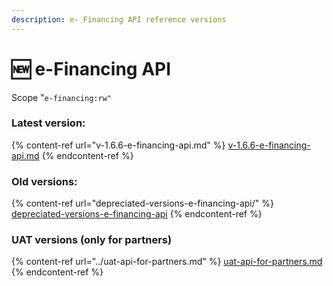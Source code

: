 ```yaml
---
description: e- Financing API reference versions
---
```


# 🆕 e-Financing API

Scope "`e-financing:rw"`

### Latest version:

{% content-ref url="v-1.6.6-e-financing-api.md" %}
[v-1.6.6-e-financing-api.md](v-1.6.6-e-financing-api.md)
{% endcontent-ref %}

### Old versions:

{% content-ref url="depreciated-versions-e-financing-api/" %}
[depreciated-versions-e-financing-api](depreciated-versions-e-financing-api/)
{% endcontent-ref %}

### UAT versions (only for partners)

{% content-ref url="../uat-api-for-partners.md" %}
[uat-api-for-partners.md](../uat-api-for-partners.md)
{% endcontent-ref %}
